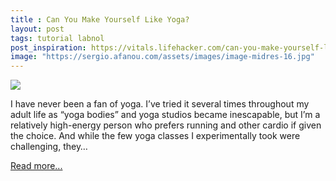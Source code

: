 ```yaml
---
title : Can You Make Yourself Like Yoga?
layout: post
tags: tutorial labnol
post_inspiration: https://vitals.lifehacker.com/can-you-make-yourself-like-yoga-1846609699
image: "https://sergio.afanou.com/assets/images/image-midres-16.jpg"
---
```


<img src="https://i.kinja-img.com/gawker-media/image/upload/s--_MtOukOr--/c_fit,fl_progressive,q_80,w_636/n1xjwgyk6m1xkvfiddku.jpg" /><p>I have never been a fan of yoga. I’ve tried it several times throughout my adult life as “yoga bodies” and yoga studios became inescapable, but  I’m a relatively high-energy person who prefers running and other cardio if given the choice. And while the few yoga classes I experimentally took were challenging, they…</p><p><a href="https://vitals.lifehacker.com/can-you-make-yourself-like-yoga-1846609699">Read more...</a></p>